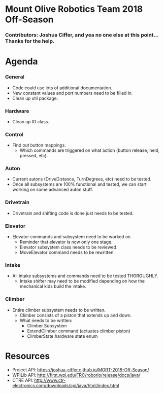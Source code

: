 # Mount Olive Robotics Team 2018 Off-Season
### Contributors: Joshua Ciffer, and yea no one else at this point... Thanks for the help.


# Agenda

### General
- Code could use lots of additional documentation.
- New constant values and port numbers need to be filled in.
- Clean up util package.
### Hardware
- Clean up IO class.
### Control
- Find out button mappings.
  - Which commands are triggered on what action (button release, held, pressed, etc).
### Auton
- Current autons (DriveDistance, TurnDegrees, etc) need to be tested.
- Once all subsystems are 100% functional and tested, we can start working on some advanced auton stuff.
### Drivetrain
- Drivetrain and shifting code is done just needs to be tested.
### Elevator
- Elevator commands and subsystem need to be worked on.
  - Reminder that elevator is now only one stage.
  - Elevator subsystem class needs to be reviewed.
  - MoveElevator command needs to be rewritten.
### Intake
- All intake subsystems and commands need to be tested THOROUGHLY.
  - Intake shifter may need to be modified depending on how the mechanical kids build the intake.
### Climber
- Entire climber subsystem needs to be written.
  - Climber consists of a piston that extends up and down.
  - What needs to be written:
    - Climber Subsystem
    - ExtendClimber command (actuates climber piston)
    - ClimberState hardware state enum

# Resources
- Project API: https://joshua-ciffer.github.io/MORT-2018-Off-Season/
- WPILib API: http://first.wpi.edu/FRC/roborio/release/docs/java/
- CTRE API: http://www.ctr-electronics.com/downloads/api/java/html/index.html
